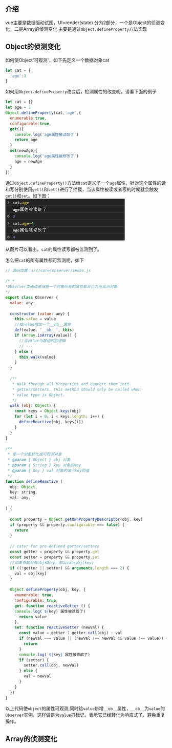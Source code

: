 
## 介绍
vue主要是数据驱动试图，UI=render(state)
分为2部分，一个是Object的侦测变化，二是Array的侦测变化
主要是通过`Object.defineProperty`方法实现

## Object的侦测变化
如何使Object'可观测'，如下先定义一个数据对象cat
```js
let cat = {
  'age':3
}
```
如何用`Object.defineProperty`改变后，检测属性的改变呢，请看下面的例子

```js
let cat = {}
let age = 3
Object.defineProperty(cat,'age',{
  enumerable:true,
  configurable:true,
  get(){
    console.log('age属性被读取了')
    return age
  }
  set(newAge){
    console.log('age属性被修改了')
    age = newAge
  }
})
```
通过`Object.defineProperty()`方法给`cat`定义了一个`age`属性，针对这个属性的读和写分别使用`get()`和`set()`进行了拦截，当该属性被读或者写的时候就会触发`get()`和`set`。如下图：
![alt defineProperty拦截器](../images/01.png)

从图片可以看出，`cat`的属性读写都被监测到了。

怎么把`cat`的所有属性都可监测呢，如下

```js
// 源码位置：src/core/observer/index.js

/* *
*Observer类通过递归把一个对象所有的属性都转化为可观测对象
*/
export class Observer {
  value: any;

  constructor (value: any) {
    this.value = value
    //给value增加一个__ob__属性
    def(value, '__ob__', this)
    if (Array.isArray(value)) {
      //当value为数组时的逻辑
      // ···
    } else {
      this.walk(value)
    }
  }

  /**
   * Walk through all properties and convert them into
   * getter/setters. This method should only be called when
   * value type is Object.
   */
  walk (obj: Object) {
    const keys = Object.keys(obj)
    for (let i = 0; i < keys.length; i++) {
      defineReactive(obj, keys[i])
    }
  }
}

/**
 * 使一个对象转化成可观测对象
 * @param { Object } obj 对象
 * @param { String } key 对象的key
 * @param { Any } val 对象的某个key的值
 */
function defineReactive (
  obj: Object,
  key: string,
  val: any,

) {

  const property = Object.getOwnPropertyDescriptor(obj, key)
  if (property && property.configurable === false) {
    return
  }

  // cater for pre-defined getter/setters
  const getter = property && property.get
  const setter = property && property.set
  //如果参数只有obj和key，那么val=obj[key]
  if ((!getter || setter) && arguments.length === 2) {
    val = obj[key]
  }

  Object.defineProperty(obj, key, {
    enumerable: true,
    configurable: true,
    get: function reactiveGetter () {
    console.log(`${key}`属性被读取了)
      return value
    },
    set: function reactiveSetter (newVal) {
      const value = getter ? getter.call(obj) : val
      if (newVal === value || (newVal !== newVal && value !== value)) {
        return
      }
      console.log(`${key}`属性被修改了)
      if (setter) {
        setter.call(obj, newVal)
      } else {
        val = newVal
      }
    }
  })
}
```
以上代码使`object`的属性可观测,同时给`value`新增`__ob__`属性，`__ob__`为`value`的`Observer`实例，这样做是为`value`打标记，表示它已经转化为响应式了，避免重复操作。




## Array的侦测变化


